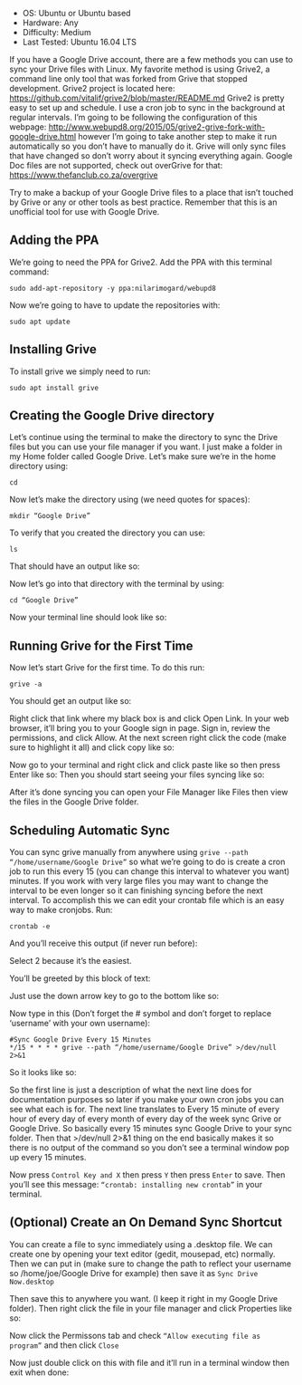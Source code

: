 - OS: Ubuntu or Ubuntu based
- Hardware: Any
- Difficulty: Medium
- Last Tested: Ubuntu 16.04 LTS

If you have a Google Drive account, there are a few methods you can use to sync your Drive files with Linux.  My favorite method is using Grive2, a command line only tool that was forked from Grive that stopped development.  Grive2 project is located here: https://github.com/vitalif/grive2/blob/master/README.md Grive2 is pretty easy to set up and schedule.  I use a cron job to sync in the background at regular intervals.  I’m going to be following the configuration of this webpage: http://www.webupd8.org/2015/05/grive2-grive-fork-with-google-drive.html however I’m going to take another step to make it run automatically so you don’t have to manually do it.  Grive will only sync files that have changed so don’t worry about it syncing everything again.  Google Doc files are not supported, check out overGrive for that: https://www.thefanclub.co.za/overgrive 

Try to make a backup of your Google Drive files to a place that isn’t touched by Grive or any or other tools as best practice.  Remember that this is an unofficial tool for use with Google Drive.


## Adding the PPA
We’re going to need the PPA for Grive2.  Add the PPA with this terminal command:

`sudo add-apt-repository -y ppa:nilarimogard/webupd8`

Now we’re going to have to update the repositories with:

`sudo apt update`


## Installing Grive

To install grive we simply need to run:

`sudo apt install grive`


## Creating the Google Drive directory

Let’s continue using the terminal to make the directory to sync the Drive files but you can use your file manager if you want.  I just make a folder in my Home folder called Google Drive.  Let’s make sure we’re in the home directory using:

`cd`

Now let’s make the directory using (we need quotes for spaces):

`mkdir “Google Drive”`

To verify that you created the directory you can use:

`ls`

That should have an output like so:


Now let’s go into that directory with the terminal by using:

`cd “Google Drive”`

Now your terminal line should look like so:


## Running Grive for the First Time
Now let’s start Grive for the first time.  To do this run:

`grive -a`

You should get an output like so:













Right click that link where my black box is and click Open Link.  In your web browser, it’ll bring you to your Google sign in page.  Sign in, review the permissions, and click Allow.  At the next screen right click the code (make sure to highlight it all) and click copy like so:

Now go to your terminal and right click and click paste like so then press Enter like so:
Then you should start seeing your files syncing like so:

After it’s done syncing you can open your File Manager like Files then view the files in the Google Drive folder.  

## Scheduling Automatic Sync
You can sync grive manually from anywhere using `grive --path “/home/username/Google Drive”` so what we’re going to do is create a cron job to run this every 15 (you can change this interval to whatever you want) minutes. If you work with very large files you may want to change the interval to be even longer so it can finishing syncing before the next interval. To accomplish this we can edit your crontab file which is an easy way to make cronjobs.  Run:

`crontab -e`

And you’ll receive this output (if never run before):

Select 2 because it’s the easiest.

You’ll be greeted by this block of text:


Just use the down arrow key to go to the bottom like so:


Now type in this (Don’t forget the # symbol and don’t forget to replace ‘username’ with your own username):
```
#Sync Google Drive Every 15 Minutes
*/15 * * * * grive --path “/home/username/Google Drive” >/dev/null 2>&1
```
So it looks like so:

So the first line is just a description of what the next line does for documentation purposes so later if you make your own cron jobs you can see what each is for.  The next line translates to Every 15 minute of every hour of every day of every month of every day of the week sync Grive or Google Drive.  So basically every 15 minutes sync Google Drive to your sync folder.  Then that >/dev/null 2>&1 thing on the end basically makes it so there is no output of the command so you don’t see a terminal window pop up every 15 minutes.

Now press `Control Key and X` then press `Y` then press `Enter` to save.  Then you’ll see this message: `“crontab: installing new crontab”` in your terminal.


## (Optional) Create an On Demand Sync Shortcut

You can create a file to sync immediately using a .desktop file.  We can create one by opening your text editor (gedit, mousepad, etc) normally.  Then we can put in (make sure to change the path to reflect your username so /home/joe/Google Drive for example) then save it as `Sync Drive Now.desktop`

Then save this to anywhere you want.  (I keep it right in my Google Drive folder).  Then right click the file in your file manager and click Properties like so:























Now click the Permissons tab and check `“Allow executing file as program”` and then click `Close`


Now just double click on this with file and it’ll run in a terminal window then exit when done:



